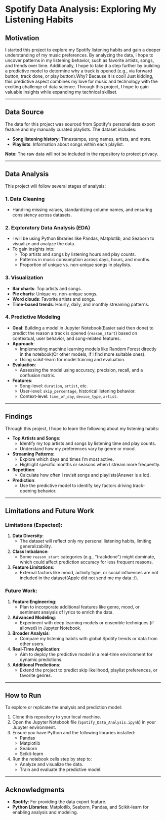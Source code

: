 # Spotify Data Analysis: Exploring My Listening Habits

## Motivation

I started this project to explore my Spotify listening habits and gain a deeper understanding of my music preferences. By analyzing the data, I hope to uncover patterns in my listening behavior, such as favorite artists, songs, and trends over time. Additionally, I hope to take it a step further by building a predictive model to determine why a track is opened (e.g., via forward button, track done, or play button).Why? Because it is cool! Just kidding, this predictive aspect combines my love for music and technology with the exciting challenge of data science. Through this project, I hope to gain valuable insights while expanding my technical skillset.

---

## Data Source

The data for this project was sourced from Spotify's personal data export feature and my manually curated playlists. The dataset includes:

- **Song listening history**: Timestamps, song names, artists, and more.
- **Playlists**: Information about songs within each playlist.
  
**Note**: The raw data will not be included in the repository to protect privacy.

---

## Data Analysis

This project will follow several stages of analysis:

### 1. Data Cleaning
- Handling missing values, standardizing column names, and ensuring consistency across datasets.

### 2. Exploratory Data Analysis (EDA)
- I will be using Python libraries like Pandas, Matplotlib, and Seaborn to visualize and analyze the data.
- To gain insights into:
  - Top artists and songs by listening hours and play counts.
  - Patterns in music consumption across days, hours, and months.
  - Proportion of unique vs. non-unique songs in playlists.

### 3. Visualization
- **Bar charts**: Top artists and songs.
- **Pie charts**: Unique vs. non-unique songs.
- **Word clouds**: Favorite artists and songs.
- **Time-based trends**: Hourly, daily, and monthly streaming patterns.

### 4. Predictive Modeling
- **Goal**: Building a model in Jupyter Notebook(Easier said then done) to predict the reason a track is opened (`reason_start`) based on contextual, user behavior, and song-related features.
- **Approach**:
  - Implementing machine learning models like Random Forest directly in the notebook(Or other models, if I find more suitable ones).
  - Using scikit-learn for model training and evaluation.
- **Evaluation**:
  - Assessing the model using accuracy, precision, recall, and a confusion matrix.
- **Features**:
  - Song-level: `duration`, `artist`, etc.
  - User-level: `skip_percentage`, historical listening behavior.
  - Context-level: `time_of_day`, `device_type`, `artist`.

---

## Findings

Through this project, I hope to learn the following about my listening habits:

- **Top Artists and Songs**:
  - Identify my top artists and songs by listening time and play counts.
  - Understand how my preferences vary by genre or mood.
- **Streaming Patterns**:
  - Explore which days and times I’m most active.
  - Highlight specific months or seasons when I stream more frequently.
- **Repetition**:
  - Calculate how often I revisit songs and playlists(Answer is a lot).
- **Prediction**:
  - Use the predictive model to identify key factors driving track-opening behavior.

---

## Limitations and Future Work

### Limitations (Expected):
1. **Data Diversity**:
   - The dataset will reflect only my personal listening habits, limiting generalizability.
2. **Class Imbalance**:
   - Some `reason_start` categories (e.g., "trackdone") might dominate, which could affect prediction accuracy for less frequent reasons.
3. **Feature Limitations**:
   - External factors like mood, activity type, or social influences are not included in the dataset(Apple did not send me my data :/).

### Future Work:
1. **Feature Engineering**:
   - Plan to incorporate additional features like genre, mood, or sentiment analysis of lyrics to enrich the data.
2. **Advanced Modeling**:
   - Experiment with deep learning models or ensemble techniques (if allowed) in Jupyter Notebook.
3. **Broader Analysis**:
   - Compare my listening habits with global Spotify trends or data from other users.
4. **Real-Time Application**:
   - Aim to deploy the predictive model in a real-time environment for dynamic predictions.
5. **Additional Predictions**:
   - Extend the project to predict skip likelihood, playlist preferences, or favorite genres.

---

## How to Run

To explore or replicate the analysis and prediction model:

1. Clone this repository to your local machine.
2. Open the Jupyter Notebook file (`Spotify_Data_Analysis.ipynb`) in your Jupyter environment.
3. Ensure you have Python and the following libraries installed:
   - Pandas
   - Matplotlib
   - Seaborn
   - Scikit-learn
4. Run the notebook cells step by step to:
   - Analyze and visualize the data.
   - Train and evaluate the predictive model.

---

## Acknowledgments

- **Spotify**: For providing the data export feature.
- **Python Libraries**: Matplotlib, Seaborn, Pandas, and Scikit-learn for enabling analysis and modeling.
